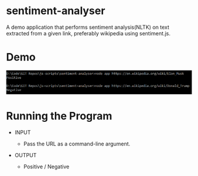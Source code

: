# sentiment-analyser
A demo application that performs sentiment analysis(NLTK) on text extracted from a given link, preferably wikipedia using sentiment.js.

# Demo
![demo](demo.png "demo")

# Running the Program
* INPUT
  * Pass the URL as a command-line argument.

* OUTPUT
  * Positive / Negative
